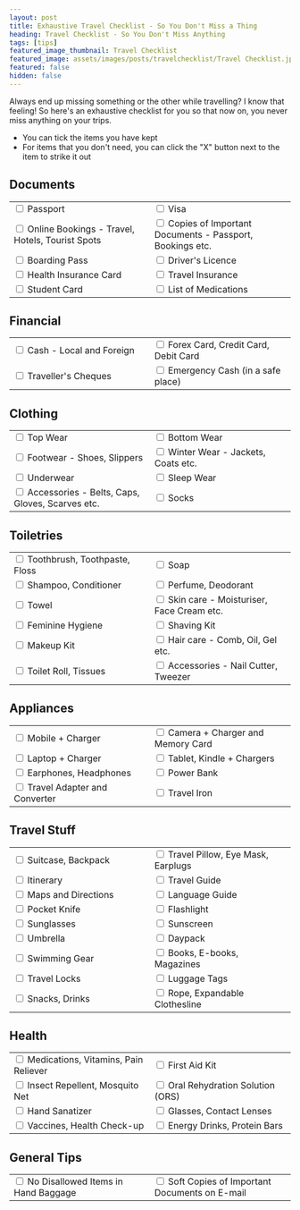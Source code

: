 ```yaml
---
layout: post
title: Exhaustive Travel Checklist - So You Don't Miss a Thing
heading: Travel Checklist - So You Don't Miss Anything
tags: [tips]
featured_image_thumbnail: Travel Checklist
featured_image: assets/images/posts/travelchecklist/Travel Checklist.jpg
featured: false
hidden: false
---
```


Always end up missing something or the other while travelling? I know that feeling! So here's an exhaustive checklist for you so that now on, you never miss anything on your trips.

- You can tick the items you have kept
- For items that you don't need, you can click the "X" button next to the item to strike it out

## Documents

<table style="width:100%">
<tr>
    <div class="checkbox">
    <td width="50%"><input type="checkbox"/> <label class="strikethrough">Passport</label></td>
    <td><input type="checkbox"> <label class="strikethrough">Visa</label></td>
    </div>
</tr>
<tr>
    <td width="50%"><input type="checkbox"> Online Bookings - Travel, Hotels, Tourist Spots</td>
    <td><input type="checkbox"> Copies of Important Documents - Passport, Bookings etc.</td>
</tr>
<tr>
    <td width="50%"><input type="checkbox"> Boarding Pass</td>
    <td><input type="checkbox"> Driver's Licence</td>
</tr>
<tr>
    <td width="50%"><input type="checkbox"> Health Insurance Card</td>
    <td><input type="checkbox"> Travel Insurance</td>
</tr>
<tr>
    <td width="50%"><input type="checkbox"> Student Card</td>
    <td><input type="checkbox"> List of Medications</td>
</tr>
</table>


## Financial
<table style="width:100%">
<tr>
    <td width="50%"><input type="checkbox"> Cash - Local and Foreign</td>
    <td width="50%"><input type="checkbox"> Forex Card, Credit Card, Debit Card</td>
</tr>
<tr>
    <td width="50%"><input type="checkbox"> Traveller's Cheques</label></td>
    <td width="50%"><input type="checkbox"> Emergency Cash (in a safe place)</td>
</tr>
</table>

## Clothing
<table style="width:100%">
<tr>
    <td width="50%"><input type="checkbox"> Top Wear </td>
    <td><input type="checkbox"> Bottom Wear</td>
</tr>
<tr>
    <td width="50%"><input type="checkbox"> Footwear - Shoes, Slippers</td>
    <td><input type="checkbox"> Winter Wear - Jackets, Coats etc.</td>
</tr>
<tr>
    <td width="50%"><input type="checkbox"> Underwear</td>
    <td><input type="checkbox"> Sleep Wear</td>
</tr>
<tr>
    <td width="50%"><input type="checkbox"> Accessories - Belts, Caps, Gloves, Scarves etc.</td>
    <td><input type="checkbox"> Socks</td>
</tr>
</table>

## Toiletries
<table style="width:100%">
<tr>
    <td width="50%"><input type="checkbox"> Toothbrush, Toothpaste, Floss </td>
    <td><input type="checkbox"> Soap</td>
</tr>
<tr>
    <td><input type="checkbox"> Shampoo, Conditioner</td>
    <td width="50%"><input type="checkbox"> Perfume, Deodorant</td>
</tr>
<tr>
    <td width="50%"><input type="checkbox"> Towel</td>
    <td><input type="checkbox"> Skin care - Moisturiser, Face Cream etc.</td>
</tr>
<tr>
    <td width="50%"><input type="checkbox"> Feminine Hygiene</td>
    <td><input type="checkbox"> Shaving Kit</td>
</tr>
<tr>
    <td width="50%"><input type="checkbox"> Makeup Kit</td>
    <td><input type="checkbox"> Hair care - Comb, Oil, Gel etc.</td>
</tr>
<tr>
    <td width="50%"><input type="checkbox"> Toilet Roll, Tissues</td>
    <td><input type="checkbox"> Accessories - Nail Cutter, Tweezer</td>
</tr>
</table>

## Appliances
<table style="width:100%">
<tr>
    <td width="50%"><input type="checkbox"> Mobile + Charger</td>
    <td><input type="checkbox"> Camera + Charger and Memory Card</td>
</tr>
<tr>
    <td width="50%"><input type="checkbox"> Laptop + Charger</td>
    <td><input type="checkbox"> Tablet, Kindle + Chargers</td>
</tr>
<tr>
    <td width="50%"><input type="checkbox"> Earphones, Headphones</td>
    <td><input type="checkbox"> Power Bank</td>
</tr>
    <tr>
    <td width="50%"><input type="checkbox"> Travel Adapter and Converter</td>
    <td><input type="checkbox"> Travel Iron</td>
</tr>
</table>

## Travel Stuff
<table style="width:100%">
<tr>
    <td width="50%"><input type="checkbox"> Suitcase, Backpack</td>
    <td><input type="checkbox"> Travel Pillow, Eye Mask, Earplugs</td>
</tr>
<tr>
    <td width="50%"><input type="checkbox"> Itinerary</td>
    <td><input type="checkbox"> Travel Guide</td>
</tr>
<tr>
    <td width="50%"><input type="checkbox"> Maps and Directions</td>
    <td><input type="checkbox"> Language Guide</td>
</tr>
<tr>
    <td width="50%"><input type="checkbox"> Pocket Knife</td>
    <td><input type="checkbox"> Flashlight</td>
</tr>
<tr>
    <td width="50%"><input type="checkbox"> Sunglasses</td>
    <td><input type="checkbox"> Sunscreen</td>
</tr>
<tr>
    <td width="50%"><input type="checkbox"> Umbrella</td>
    <td><input type="checkbox"> Daypack</td>
</tr>
<tr>
    <td width="50%"><input type="checkbox"> Swimming Gear</td>
    <td><input type="checkbox"> Books, E-books, Magazines</td>
</tr>
<tr>
    <td width="50%"><input type="checkbox"> Travel Locks</td>
    <td><input type="checkbox"> Luggage Tags</td>
</tr>
<tr>
    <td width="50%"><input type="checkbox"> Snacks, Drinks</td>
    <td><input type="checkbox"> Rope, Expandable Clothesline</td>
</tr>
</table>

## Health
<table style="width:100%">
<tr>
    <td width="50%"><input type="checkbox"> Medications, Vitamins, Pain Reliever</td>
    <td><input type="checkbox"> First Aid Kit</td>
</tr>
<tr>
    <td width="50%"><input type="checkbox"> Insect Repellent, Mosquito Net</td>
    <td><input type="checkbox"> Oral Rehydration Solution (ORS)</td>
</tr>
<tr>
    <td width="50%"><input type="checkbox"> Hand Sanatizer</td>
    <td><input type="checkbox"> Glasses, Contact Lenses</td>
</tr>
<tr>
    <td width="50%"><input type="checkbox"> Vaccines, Health Check-up</td>
    <td><input type="checkbox"> Energy Drinks, Protein Bars</td>
</tr>
</table>

## General Tips
<table style="width:100%">
<tr>
    <td width="50%"><input type="checkbox"> No Disallowed Items in Hand Baggage</td>
    <td><input type="checkbox"> Soft Copies of Important Documents on E-mail </td>
</tr>
</table>

